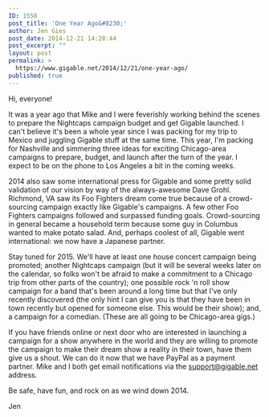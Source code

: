 ```yaml
---
ID: 1558
post_title: 'One Year Ago&#8230;'
author: Jen Gies
post_date: 2014-12-21 14:28:44
post_excerpt: ""
layout: post
permalink: >
  https://www.gigable.net/2014/12/21/one-year-ago/
published: true
---
```

Hi, everyone!

It was a year ago that Mike and I were feverishly working behind the scenes to prepare the Nightcaps campaign budget and get Gigable launched. I can't believe it's been a whole year since I was packing for my trip to Mexico and juggling Gigable stuff at the same time. This year, I'm packing for Nashville and simmering three ideas for exciting Chicago-area campaigns to prepare, budget, and launch after the turn of the year. I expect to be on the phone to Los Angeles a bit in the coming weeks.

2014 also saw some international press for Gigable and some pretty solid validation of our vision by way of the always-awesome Dave Grohl. Richmond, VA saw its Foo Fighters dream come true because of a crowd-sourcing campaign exactly like Gigable's campaigns. A few other Foo Fighters campaigns followed and surpassed funding goals. Crowd-sourcing in general became a household term because some guy in Columbus wanted to make potato salad. And, perhaps coolest of all, Gigable went international: we now have a Japanese partner.

Stay tuned for 2015. We'll have at least one house concert campaign being promoted; another Nightcaps campaign (but it will be several weeks later on the calendar, so folks won't be afraid to make a commitment to a Chicago trip from other parts of the country); one possible rock 'n roll show campaign for a band that's been around a long time but that I've only recently discovered (the only hint I can give you is that they have been in town recently but opened for someone else. This would be their show); and, a campaign for a comedian. (These are all going to be Chicago-area gigs.)

If you have friends online or next door who are interested in launching a campaign for a show anywhere in the world and they are willing to promote the campaign to make their dream show a reality in their town, have them give us a shout. We can do it now that we have PayPal as a payment partner. Mike and I both get email notifications via the support@gigable.net address.

Be safe, have fun, and rock on as we wind down 2014.

Jen